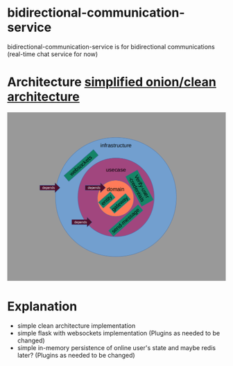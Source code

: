# bidirectional-communication-service

bidirectional-communication-service is for bidirectional communications (real-time chat service for now)

# Architecture [simplified onion/clean architecture](https://blog.cleancoder.com/uncle-bob/2012/08/13/the-clean-architecture.html)

![bidirectional-communication-service_architecture](bidirectional-communication-service_architecture.png)

# Explanation

- simple clean architecture implementation
- simple flask with websockets implementation (Plugins as needed to be changed)
- simple in-memory persistence of online user's state and maybe redis later? (Plugins as needed to be changed)
